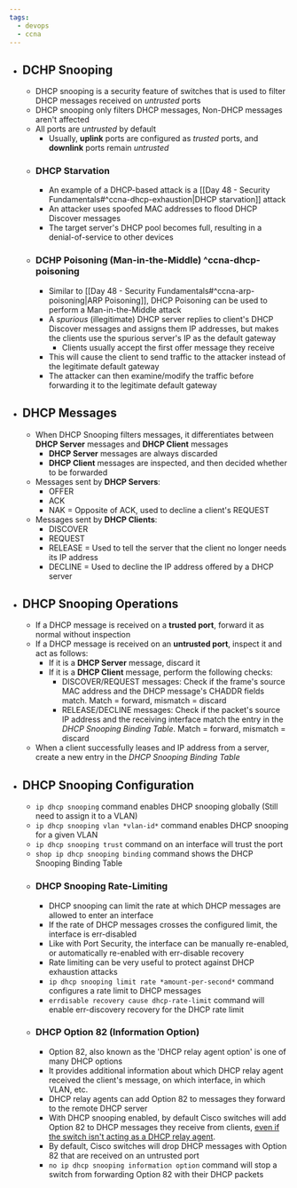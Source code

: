 ```yaml
---
tags:
  - devops
  - ccna
---
```

- ## DCHP Snooping
	- DHCP snooping is a security feature of switches that is used to filter DHCP messages received on *untrusted* ports
	- DHCP snooping only filters DHCP messages, Non-DHCP messages aren't affected
	- All ports are *untrusted* by default
		- Usually, **uplink** ports are configured as *trusted* ports, and **downlink** ports remain *untrusted*
	- ### DHCP Starvation
		- An example of a DHCP-based attack is a [[Day 48 - Security Fundamentals#^ccna-dhcp-exhaustion|DHCP starvation]] attack
		- An attacker uses spoofed MAC addresses to flood DHCP Discover messages
		- The target server's DHCP pool becomes full, resulting in a denial-of-service to other devices
	- ### DCHP Poisoning (Man-in-the-Middle) ^ccna-dhcp-poisoning
		- Similar to [[Day 48 - Security Fundamentals#^ccna-arp-poisoning|ARP Poisoning]], DHCP Poisoning can be used to perform a Man-in-the-Middle attack
		- A *spurious* (illegitimate) DHCP server replies to client's DHCP Discover messages and assigns them IP addresses, but makes the clients use the spurious server's IP as the default gateway
			- Clients usually accept the first offer message they receive
		- This will cause the client to send traffic to the attacker instead of the legitimate default gateway
		- The attacker can then examine/modify the traffic before forwarding it to the legitimate default gateway
- ## DHCP Messages
	- When DHCP Snooping filters messages, it differentiates between **DHCP Server** messages and **DHCP Client** messages
		- **DHCP Server** messages are always discarded
		- **DHCP Client** messages are inspected, and then decided whether to be forwarded
	- Messages sent by **DHCP Servers**:
		- OFFER
		- ACK
		- NAK = Opposite of ACK, used to decline a client's REQUEST
	- Messages sent by **DHCP Clients**:
		- DISCOVER
		- REQUEST
		- RELEASE = Used to tell the server that the client no longer needs its IP address
		- DECLINE = Used to decline the IP address offered by a DHCP server
- ## DHCP Snooping Operations
	- If a DHCP message is received on a **trusted port**, forward it as normal without inspection
	- If a DHCP message is received on an **untrusted port**, inspect it and act as follows:
		- If it is a **DHCP Server** message, discard it
		- If it is a **DHCP Client** message, perform the following checks:
			- DISCOVER/REQUEST messages: Check if the frame's source MAC address and the DHCP message's CHADDR fields match. Match = forward, mismatch = discard
			- RELEASE/DECLINE messages: Check if the packet's source IP address and the receiving interface match the entry in the *DHCP Snooping Binding Table*. Match = forward, mismatch = discard
	- When a client successfully leases and IP address from a server, create a new entry in the *DHCP Snooping Binding Table*
- ## DHCP Snooping Configuration
	- `ip dhcp snooping` command enables DHCP snooping globally (Still need to assign it to a VLAN)
	- `ip dhcp snooping vlan *vlan-id*` command enables DHCP snooping for a given VLAN
	- `ip dhcp snooping trust` command on an interface will trust the port
	- `shop ip dhcp snooping binding` command shows the DHCP Snooping Binding Table
	- ### DHCP Snooping Rate-Limiting
		- DHCP snooping can limit the rate at which DHCP messages are allowed to enter an interface
		- If the rate of DHCP messages crosses the configured limit, the interface is err-disabled
		- Like with Port Security, the interface can be manually re-enabled, or automatically re-enabled with err-disable recovery
		- Rate limiting can be very useful to protect against DHCP exhaustion attacks
		- `ip dhcp snooping limit rate *amount-per-second*` command configures a rate limit to DHCP messages
		- `errdisable recovery cause dhcp-rate-limit` command will enable err-discovery recovery for the DHCP rate limit
	- ### DHCP Option 82 (Information Option)
		- Option 82, also known as the 'DHCP relay agent option' is one of many DHCP options
		- It provides additional information about which DHCP relay agent received the client's message, on which interface, in which VLAN, etc.
		- DHCP relay agents can add Option 82 to messages they forward to the remote DHCP server
		- With DHCP snooping enabled, by default Cisco switches will add Option 82 to DHCP messages they receive from clients, <u>even if the switch isn't acting as a DHCP relay agent</u>.
		- By default, Cisco switches will drop DHCP messages with Option 82 that are received on an untrusted port
		- `no ip dhcp snooping information option` command will stop a switch from forwarding Option 82 with their DHCP packets